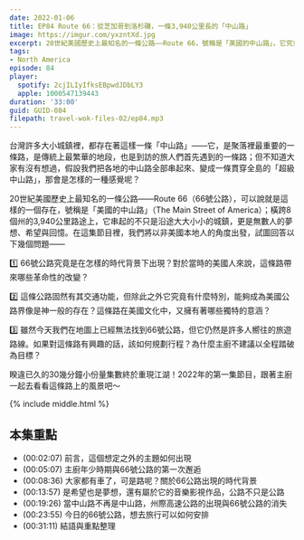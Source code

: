 ```yaml
---
date: 2022-01-06
title: EP84 Route 66：從芝加哥到洛杉磯，一條3,940公里長的「中山路」
image: https://imgur.com/yxzntXd.jpg
excerpt: 20世紀美國歷史上最知名的一條公路——Route 66，號稱是「美國的中山路」，它究竟是在怎樣的時代背景下出現？對美國人而言具有什麼獨特意義？如果想要拜訪這條公路，可以如何規劃行程？2022年的第一集節目，跟著主廚一起去看看這條路上的風景吧～
tags:
- North America
episode: 84
player:
  spotify: 2cjILIyIfksEBpwdJDbLY3
  apple: 1000547139443
duration: '33:00'
guid: GUID-084
filepath: travel-wok-files-02/ep84.mp3
---
```

台灣許多大小城鎮裡，都存在著這樣一條「中山路」——它，是聚落裡最重要的一條路，是傳統上最繁華的地段，也是到訪的旅人們首先遇到的一條路；但不知道大家有沒有想過，假設我們把各地的中山路全部串起來、變成一條貫穿全島的「超級中山路」，那會是怎樣的一種感覺呢？

20世紀美國歷史上最知名的一條公路——Route 66（66號公路），可以說就是這樣的一個存在，號稱是「美國的中山路」（The Main Street of America）；橫跨8個州的3,940公里路途上，它串起的不只是沿途大大小小的城鎮，更是無數人的夢想、希望與回憶。在這集節目裡，我們將以非美國本地人的角度出發，試圖回答以下幾個問題——

1️⃣ 66號公路究竟是在怎樣的時代背景下出現？對於當時的美國人來說，這條路帶來哪些革命性的改變？

2️⃣ 這條公路固然有其交通功能，但除此之外它究竟有什麼特別，能夠成為美國公路界像是神一般的存在？這條路在美國文化中，又擁有著哪些獨特的意涵？

3️⃣ 雖然今天我們在地圖上已經無法找到66號公路，但它仍然是許多人嚮往的旅遊路線。如果對這條路有興趣的話，該如何規劃行程？為什麼主廚不建議以全程踏破為目標？

睽違已久的30幾分鐘小份量集數終於重現江湖！2022年的第一集節目，跟著主廚一起去看看這條路上的風景吧～

{% include middle.html %}

## 本集重點

* (00:02:07) 前言，這個想定之外的主題如何出現
* (00:05:07) 主廚年少時期與66號公路的第一次邂逅
* (00:08:36) 大家都有車了，可是路呢？關於66公路出現的時代背景
* (00:13:57) 是希望也是夢想，還有屬於它的音樂影視作品，公路不只是公路
* (00:19:26) 當中山路不再是中山路，州際高速公路的出現與66號公路的消失
* (00:23:55) 今日的66號公路，想去旅行可以如何安排
* (00:31:11) 結語與重點整理
